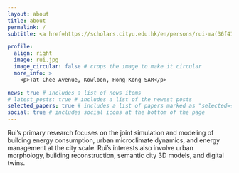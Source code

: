 ```yaml
---
layout: about
title: about
permalink: /
subtitle: <a href=https://scholars.cityu.edu.hk/en/persons/rui-ma(36f41f38-b914-405b-b5d7-a85246c57403).html>, PhD City University of Hong Kong</a>

profile:
  align: right
  image: rui.jpg
  image_circular: false # crops the image to make it circular
  more_info: >
    <p>Tat Chee Avenue, Kowloon, Hong Kong SAR</p>

news: true # includes a list of news items
# latest_posts: true # includes a list of the newest posts
selected_papers: true # includes a list of papers marked as "selected={true}"
social: true # includes social icons at the bottom of the page
---
```


Rui’s primary research focuses on the joint simulation and modeling of building energy consumption, urban microclimate dynamics, and energy management at the city scale. 
Rui’s interests also involve urban morphology, building reconstruction, semantic city 3D models, and digital twins.
